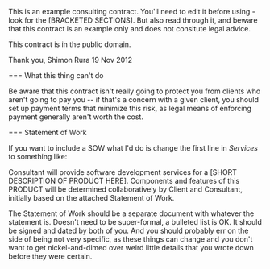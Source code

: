 This is an example consulting contract. You'll need to edit it before using - look for the [BRACKETED SECTIONS]. But also read through it, and beware that this contract is an example only and does not consitute legal advice.

This contract is in the public domain.

Thank you,
Shimon Rura
19 Nov 2012

=== What this thing can't do

Be aware that this contract isn't really going to protect you from clients
who aren't going to pay you -- if that's a concern with a given client, you
should set up payment terms that minimize this risk, as legal means of
enforcing payment generally aren't worth the cost.

=== Statement of Work

If you want to include a SOW what I'd do is change the first line in
*Services* to something like:

Consultant will provide software development services for a [SHORT
DESCRIPTION OF PRODUCT HERE].  Components and features of this PRODUCT will
be determined collaboratively by Client and Consultant, initially based on
the attached Statement of Work.

The Statement of Work should be a separate document with whatever the
statement is. Doesn't need to be super-formal, a bulleted list is OK. It
should be signed and dated by both of you. And you should probably err on
the side of being not very specific, as these things can change and you
don't want to get nickel-and-dimed over weird little details that you wrote
down before they were certain.